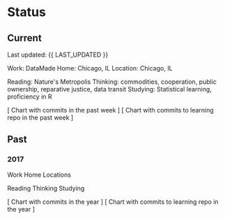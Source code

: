 # Status

## Current

Last updated: {{ LAST_UPDATED }}

Work: DataMade
Home: Chicago, IL
Location: Chicago, IL

Reading: Nature's Metropolis
Thinking: commodities, cooperation, public ownership, reparative justice,
data transit
Studying: Statistical learning, proficiency in R 

[ Chart with commits in the past week ]
[ Chart with commits to learning repo in the past week ]

## Past

### 2017

Work
Home
Locations

Reading
Thinking
Studying

[ Chart with commits in the year ]
[ Chart with commits to learning repo in the year ]
